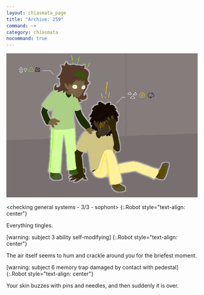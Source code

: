 ```yaml
---
layout: chiasmata_page
title: "Archive: 259"
command: ~>
category: chiasmata
nocommand: true
---
```


![259](/chiasmata/images/narrative/257.png)

&lt;checking general systems - 3/3 - sophont&gt; 
{:.Robot style="text-align: center"}

Everything tingles.

[warning: subject 3 ability self-modifying]
{:.Robot style="text-align: center"}

The air itself seems to hum and crackle around you for the briefest moment.

[warning: subject 6 memory trap damaged by contact with pedestal]
{:.Robot style="text-align: center"}

Your skin buzzes with pins and needles, and then suddenly it is over.